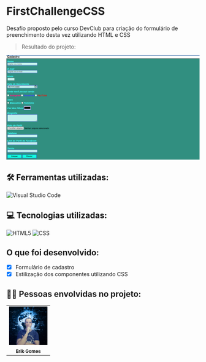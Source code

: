 # FirstChallengeCSS
Desafio proposto pelo curso DevClub para criação do formulário de preenchimento desta vez utilizando HTML e CSS

> Resultado do projeto:

<img src="./assets/print-desafio.png" alt="print-do-formulário">

## 🛠 Ferramentas utilizadas:

![Visual Studio Code](https://img.shields.io/badge/-Visual%20Studio%20Code-333333?style=flat&logo=visual-studio-code&logoColor=007ACC)

## 💻 Tecnologias utilizadas:

![HTML5](https://img.shields.io/badge/-HTML5-333333?style=flat&logo=HTML5)
![CSS](https://img.shields.io/badge/-CSS-333333?style=flat&logo=CSS3&logoColor=1572B6)

## O que foi desenvolvido:

- [x] Formulário de cadastro
- [x] Estilização dos componentes utilizando CSS

## 👦🏼 Pessoas envolvidas no projeto:

<table>
  <tr>
    <td align="center">
      <a href="https://github.com/gGtEriKk">
        <img src="./assets/Foto-de-perfil-do-GitHub.png" width=100px;><br>
          <sub>
            <b>Erik Gomes</b>
          </sub>
      </a>
</table>